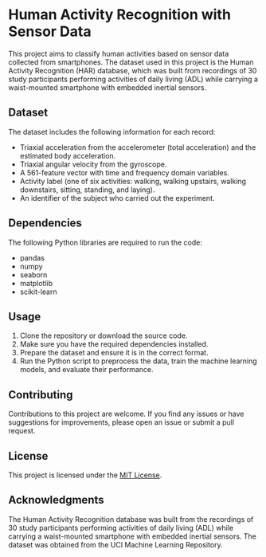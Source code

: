 # Human Activity Recognition with Sensor Data

This project aims to classify human activities based on sensor data collected from smartphones. The dataset used in this project is the Human Activity Recognition (HAR) database, which was built from recordings of 30 study participants performing activities of daily living (ADL) while carrying a waist-mounted smartphone with embedded inertial sensors.

## Dataset

The dataset includes the following information for each record:

- Triaxial acceleration from the accelerometer (total acceleration) and the estimated body acceleration.
- Triaxial angular velocity from the gyroscope.
- A 561-feature vector with time and frequency domain variables.
- Activity label (one of six activities: walking, walking upstairs, walking downstairs, sitting, standing, and laying).
- An identifier of the subject who carried out the experiment.

## Dependencies

The following Python libraries are required to run the code:

- pandas
- numpy
- seaborn
- matplotlib
- scikit-learn

## Usage

1. Clone the repository or download the source code.
2. Make sure you have the required dependencies installed.
3. Prepare the dataset and ensure it is in the correct format.
4. Run the Python script to preprocess the data, train the machine learning models, and evaluate their performance.

## Contributing

Contributions to this project are welcome. If you find any issues or have suggestions for improvements, please open an issue or submit a pull request.

## License

This project is licensed under the [MIT License](LICENSE).

## Acknowledgments

The Human Activity Recognition database was built from the recordings of 30 study participants performing activities of daily living (ADL) while carrying a waist-mounted smartphone with embedded inertial sensors. The dataset was obtained from the UCI Machine Learning Repository.
